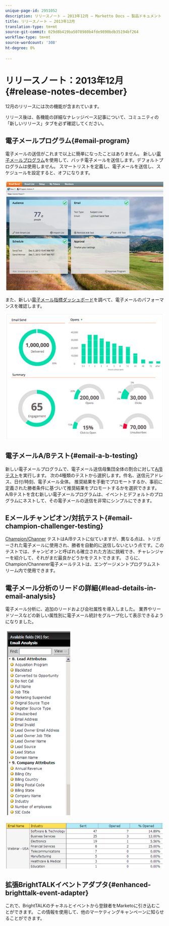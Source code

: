 ```yaml
---
unique-page-id: 2951052
description: リリースノート — 2013年12月 — Marketto Docs — 製品ドキュメント
title: リリースノート — 2013年12月
translation-type: tm+mt
source-git-commit: 029d8b419ba5078980b4fde9890bdb35194bf264
workflow-type: tm+mt
source-wordcount: '308'
ht-degree: 0%

---
```



# リリースノート：2013年12月{#release-notes-december}

12月のリリースには次の機能が含まれています。

リリース後は、各機能の詳細なナレッジベース記事について、コミュニティの「新しいリリース」タブを必ず確認してください。

## 電子メールプログラム{#email-program}

電子メールの送信がこれまで以上に簡単になったことはありません。 新しい[電子メールプログラム](/help/marketo/product-docs/email-marketing/email-programs/creating-an-email-program/understanding-email-programs.md)を使用して、バッチ電子メールを送信します。デフォルトプログラムは使用しません。 スマートリストを定義し、電子メールを送信し、スケジュールを設定すると、オフになります。

![](assets/image2014-9-22-17-3a19-3a55.png)

また、新しい[電子メール指標ダッシュボード](/help/marketo/product-docs/email-marketing/email-programs/email-program-data/view-the-email-program-dashboard.md)を調べて、電子メールのパフォーマンスを確認します。

![](assets/image2014-9-22-17-3a20-3a14.png)

## 電子メールA/Bテスト{#email-a-b-testing}

新しい電子メールプログラムで、電子メール送信母集団全体の割合に対して[A/Bテスト](/help/marketo/product-docs/email-marketing/email-programs/email-program-actions/email-test-a-b-test/add-an-a-b-test.md)を実行します。 次の4種類のテストから選択します。件名、送信元アドレス、日付/時刻、電子メール全体。 推奨結果を手動でプロモートするか、事前に定義された勝者条件に基づいて推奨結果をプロモートするかを選択できます。 A/Bテストを含む新しい電子メールプログラムは、イベントとデフォルトのプログラムにネストして、その電子メールの送信を非常にシンプルにできます。

## Eメールチャンピオン/対抗テスト{#email-champion-challenger-testing}

[Champion/Channer](/help/marketo/product-docs/email-marketing/general/functions-in-the-editor/email-tests-champion-challenger/add-an-email-champion-challenger.md) テストはA/Bテストに似ていますが、異なる点は、トリガーされた電子メールに使用され、勝者を自動的に送信しないという点です。このテストでは、チャンピオンと呼ばれる確立された方法に挑戦でき、チャレンジャーを紹介して、それがまだ最良かどうかをテストできます。 さらに、Champion/Channerer電子メールテストは、エンゲージメントプログラムストリーム内で使用できます。

## 電子メール分析のリードの詳細{#lead-details-in-email-analysis}

電子メール分析に、追加のリードおよび会社属性を導入しました。 業界やリードソースなどの新しい属性別に電子メール統計をグループ化して表示できるようになりました。

![](assets/image2014-9-22-17-3a20-3a43.png)

![](assets/image2014-9-22-17-3a21-3a18.png)

## 拡張BrightTALKイベントアダプタ{#enhanced-brighttalk-event-adapter}

これで、BrightTALKのチャネルとイベントから登録者をMarketoに引き込むことができます。 この情報を使用して、他のマーケティングキャンペーンに知らせることができます。
